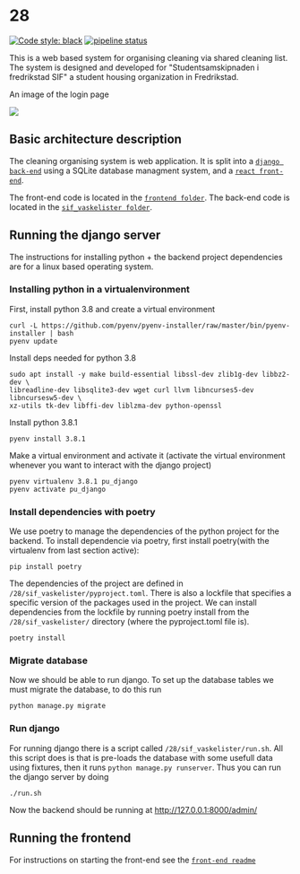 # 28
<a href="https://github.com/psf/black"><img alt="Code style: black" src="https://img.shields.io/badge/code%20style-black-000000.svg"></a>
[![pipeline status](https://gitlab.stud.idi.ntnu.no/tdt4140-2020/28/badges/dev/pipeline.svg)](https://gitlab.stud.idi.ntnu.no/tdt4140-2020/28/-/commits/dev)


This is a web based system for organising cleaning via shared cleaning list. 
The system is designed and developed for "Studentsamskipnaden i fredrikstad SIF" a student housing organization in Fredrikstad. 

An image of the login page

![](/uploads/855ef9c2f8fb3b0b9fad9521a9f8c2a0/image.png)

## Basic architecture description
The cleaning organising system is web application. It is split into a [`django back-end`](https://www.djangoproject.com/) using a SQLite database managment system, and a [`react front-end`](https://reactjs.org/).

The front-end code is located in the [`frontend folder`](https://gitlab.stud.idi.ntnu.no/tdt4140-2020/28/-/tree/patch-1/frontend/sif_vaskelister).
The back-end code is located in the [`sif_vaskelister folder`](https://gitlab.stud.idi.ntnu.no/tdt4140-2020/28/-/tree/patch-1/sif_vaskelister).

## Running the django server
The instructions for installing python + the backend project dependencies are for a linux based operating system.
### Installing python in a virtualenvironment
First, install python 3.8 and create a virtual environment
```
curl -L https://github.com/pyenv/pyenv-installer/raw/master/bin/pyenv-installer | bash
pyenv update
```
Install deps needed for python 3.8
```
sudo apt install -y make build-essential libssl-dev zlib1g-dev libbz2-dev \
libreadline-dev libsqlite3-dev wget curl llvm libncurses5-dev libncursesw5-dev \
xz-utils tk-dev libffi-dev liblzma-dev python-openssl
```
Install python 3.8.1
```
pyenv install 3.8.1
```
Make a virtual environment and activate it (activate the virtual environment whenever you want to interact with the django project)
```
pyenv virtualenv 3.8.1 pu_django
pyenv activate pu_django
```


### Install dependencies with poetry
We use poetry to manage the dependencies of the python project for the backend. To install dependencie via poetry, first install poetry(with the virtualenv from last section active):
```
pip install poetry
```
The dependencies of the project are defined in `/28/sif_vaskelister/pyproject.toml`. There is also a lockfile that specifies a specific version of the packages used in the project. We can install dependencies from the lockfile by running poetry install from the `/28/sif_vaskelister/` directory (where the pyproject.toml file is). 
```
poetry install
```
### Migrate database
Now we should be able to run django. To set up the database tables we must migrate the database, to do this run
```
python manage.py migrate
```

### Run django
For running django there is a script called `/28/sif_vaskelister/run.sh`. All this script does is that is pre-loads the database with some usefull data using fixtures, then it runs `python manage.py runserver`. Thus you can run the django server by doing
```
./run.sh
```
Now the backend should be running at http://127.0.0.1:8000/admin/

## Running the frontend
For instructions on starting the front-end see the [`front-end readme`](https://gitlab.stud.idi.ntnu.no/tdt4140-2020/28/-/blob/patch-1/frontend/sif_vaskelister/README.md)
